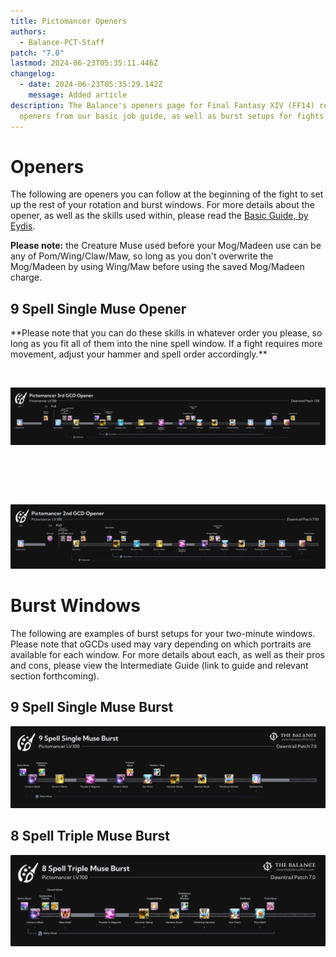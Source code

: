 ```yaml
---
title: Pictomancer Openers
authors:
  - Balance-PCT-Staff
patch: "7.0"
lastmod: 2024-06-23T05:35:11.446Z
changelog:
  - date: 2024-06-23T05:35:29.142Z
    message: Added article
description: The Balance's openers page for Final Fantasy XIV (FF14) reviews the
  openers from our basic job guide, as well as burst setups for fights.
---
```

# Openers

The following are openers you can follow at the beginning of the fight to set up the rest of your rotation and burst windows. For more details about the opener, as well as the skills used within, please read the [Basic Guide, by Eydis](https://www.thebalanceffxiv.com/jobs/casters/pictomancer/basic-guide/).

**Please note:** the Creature Muse used before your Mog/Madeen use can be any of Pom/Wing/Claw/Maw, so long as you don't overwrite the Mog/Madeen by using  Wing/Maw before using the saved Mog/Madeen charge.

## 9 Spell Single Muse Opener

﻿\*\*Please note that you can do these skills in whatever order you please, so long as you fit all of them into the nine spell window. If a fight requires more movement, adjust your hammer and spell order accordingly.\*\*<br>

<br>

![Pictomancer 9 Spell Single Muse Opener](/img/jobs/pct/pictomancer-pictomancer-3rd-gcd-opener.png "Pictomancer 9 Spell Single Muse Opener")

# <br>

![](/img/jobs/pct/pictomancer-pictomancer-2nd-gcd-opener.png)

# Burst Windows

The following are examples of burst setups for your two-minute windows. Please note that oGCDs used may vary depending on which portraits are available for each window. For more details about each, as well as their pros and cons, please view the Intermediate Guide (link to guide and relevant section forthcoming).

## 9 Spell Single Muse Burst

![Pictomancer 9 Spell Single Muse Burst](/img/jobs/pct/1000091140.png "Pictomancer 9 Spell Single Muse Burst")

## 8 Spell Triple Muse Burst

![Pictomancer 8 Spell Triple Muse Burst](/img/jobs/pct/pictomancer8spelltriplemuseburst.png "Pictomancer 8 Spell Triple Muse Burst")